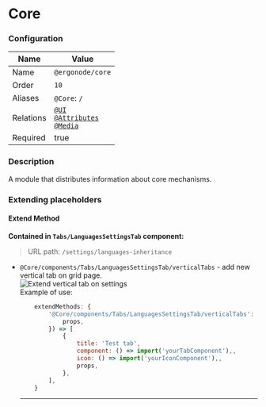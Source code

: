 # Core

### Configuration

| Name          | Value                    |
|---------------|--------------------------|
| Name          | `@ergonode/core`   |
| Order         | `10`                     |
| Aliases       | `@Core`: `/`       |
| Relations     | [`@UI`][module-ui] <br> [`@Attributes`][module-attributes] <br> [`@Media`][module-media] |
| Required       | true     |

### Description

A module that distributes information about core mechanisms.


### Extending placeholders
#### Extend Method

**Contained in `Tabs/LanguagesSettingsTab` component:**

> URL path: `/settings/languages-inheritance`

* `@Core/components/Tabs/LanguagesSettingsTab/verticalTabs` - add new vertical tab on grid page.<br>
    <img src="images/extends/extend-settings-languages-tab.png" alt="Extend vertical tab on settings" />
    <br>
    Example of use:

    ```javascript
        extendMethods: {
            '@Core/components/Tabs/LanguagesSettingsTab/verticalTabs': ({
                props,
            }) => [
                {
                    title: 'Test tab',
                    component: () => import('yourTabComponent'),,
                    icon: () => import('yourIconComponent'),,
                    props,
                },
            ],
        }
    ```
    ---



[module-ui]: frontend/modules/ui
[module-attributes]: frontend/modules/attributes
[module-media]: frontend/modules/media